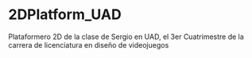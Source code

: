 # 2DPlatform_UAD
Plataformero 2D de la clase de Sergio en UAD, el 3er Cuatrimestre de la carrera de licenciatura en diseño de videojuegos
